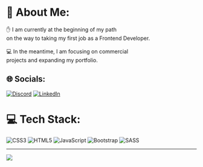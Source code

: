 # 💫 About Me:
✋ I am currently at the beginning of my path <br>on the way to taking my first job as a Frontend Developer. <br><br>💻 In the meantime, I am focusing on commercial <br>projects and expanding my portfolio. <br>


## 🌐 Socials:
[![Discord](https://img.shields.io/badge/Discord-%237289DA.svg?logo=discord&logoColor=white)](htttps://discord.gg/DuudziKK#0571) [![LinkedIn](https://img.shields.io/badge/LinkedIn-%230077B5.svg?logo=linkedin&logoColor=white)](https://linkedin.com/in/mat-dudzinski) 

# 💻 Tech Stack:
![CSS3](https://img.shields.io/badge/css3-%231572B6.svg?style=for-the-badge&logo=css3&logoColor=white) ![HTML5](https://img.shields.io/badge/html5-%23E34F26.svg?style=for-the-badge&logo=html5&logoColor=white) ![JavaScript](https://img.shields.io/badge/javascript-%23323330.svg?style=for-the-badge&logo=javascript&logoColor=%23F7DF1E) ![Bootstrap](https://img.shields.io/badge/bootstrap-%23563D7C.svg?style=for-the-badge&logo=bootstrap&logoColor=white) ![SASS](https://img.shields.io/badge/SASS-hotpink.svg?style=for-the-badge&logo=SASS&logoColor=white)

---
[![](https://visitcount.itsvg.in/api?id=m-dudzinski&icon=0&color=0)](https://visitcount.itsvg.in)
